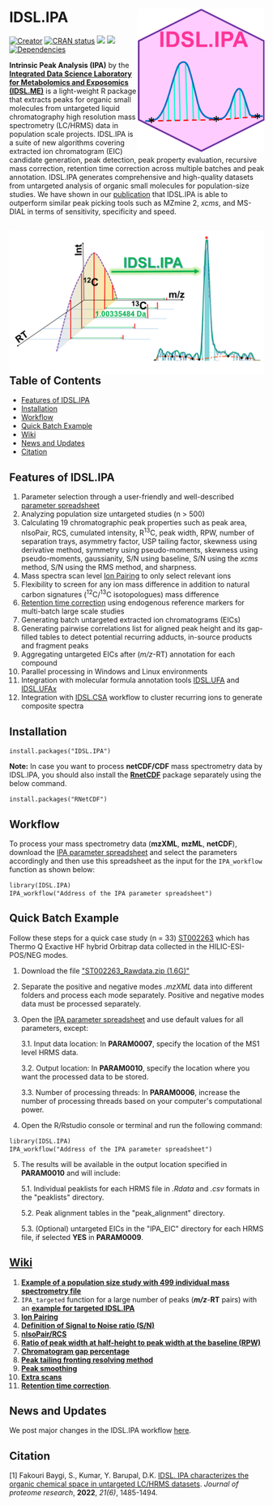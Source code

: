 # IDSL.IPA<img src='IPA_educational_files/Figures/IDSL.IPA-logo.PNG' width="250px" align="right" />

<!-- badges: start -->
[![Creator](https://img.shields.io/badge/Creator-Sadjad_Fakouri_Baygi-blue)](https://github.com/sajfb)
[![CRAN status](https://www.r-pkg.org/badges/version/IDSL.IPA)](https://cran.r-project.org/package=IDSL.IPA)
![](http://cranlogs.r-pkg.org/badges/IDSL.IPA?color=orange)
![](http://cranlogs.r-pkg.org/badges/grand-total/IDSL.IPA?color=brightgreen)
[![Dependencies](https://tinyverse.netlify.com/badge/IDSL.IPA)](https://cran.r-project.org/package=IDSL.IPA)
<!-- badges: end -->

**Intrinsic Peak Analysis (IPA)** by the [**Integrated Data Science Laboratory for Metabolomics and Exposomics (IDSL.ME)**](https://www.idsl.me) is a light-weight R package that extracts peaks for organic small molecules from untargeted liquid chromatography high resolution mass spectrometry (LC/HRMS) data in population scale projects. IDSL.IPA is a suite of new algorithms covering extracted ion chromatogram (EIC) candidate generation, peak detection, peak property evaluation, recursive mass correction, retention time correction across multiple batches and peak annotation. IDSL.IPA generates comprehensive and high-quality datasets from untargeted analysis of organic small molecules for population-size studies. We have shown in our [publication](https://github.com/idslme/IDSL.IPA#citation) that IDSL.IPA is able to outperform similar peak picking tools such as MZmine 2, *xcms*, and MS-DIAL in terms of sensitivity, specificity and speed.

## <img src='IPA_educational_files/Figures/IDSL.IPA-TOC_Art.png' align="right" />

## Table of Contents

- [Features of IDSL.IPA](https://github.com/idslme/IDSL.IPA#features-of-idslipa)
- [Installation](https://github.com/idslme/IDSL.IPA#installation)
- [Workflow](https://github.com/idslme/IDSL.IPA#workflow)
- [Quick Batch Example](https://github.com/idslme/IDSL.IPA#quick-batch-example)
- [Wiki](https://github.com/idslme/IDSL.IPA#wiki)
- [News and Updates](https://github.com/idslme/IDSL.IPA#news-and-updates)
- [Citation](https://github.com/idslme/IDSL.IPA#citation)

## Features of IDSL.IPA

1) Parameter selection through a user-friendly and well-described [parameter spreadsheet](https://raw.githubusercontent.com/idslme/IDSL.IPA/main/IPA_parameters.xlsx)
2) Analyzing population size untargeted studies (n > 500)
3) Calculating 19 chromatographic peak properties such as peak area, nIsoPair, RCS, cumulated intensity, R<sup>13</sup>C, peak width, RPW, number of separation trays, asymmetry factor, USP tailing factor, skewness using derivative method, symmetry using pseudo-moments, skewness using pseudo-moments, gaussianity, S/N using baseline, S/N using the *xcms* method, S/N using the RMS method, and sharpness.
4) Mass spectra scan level [Ion Pairing](https://github.com/idslme/IDSL.IPA/wiki/Ion-Pairing) to only select relevant ions
5) Flexibility to screen for any ion mass difference in addition to natural carbon signatures (<sup>12</sup>C/<sup>13</sup>C isotopologues) mass difference
6) [Retention time correction](https://github.com/idslme/IDSL.IPA/wiki/Retention-Index) using endogenous reference markers for multi-batch large scale studies
7) Generating batch untargeted extracted ion chromatograms (EICs)
8) Generating pairwise correlations list for aligned peak height and its gap-filled tables to detect potential recurring adducts, in-source products and fragment peaks
9) Aggregating untargeted EICs after (*m/z*-RT) annotation for each compound
10) Parallel processing in Windows and Linux environments
11) Integration with molecular formula annotation tools [IDSL.UFA](https://github.com/idslme/IDSL.UFA) and [IDSL.UFAx](https://github.com/idslme/IDSL.UFAx)
12) Integration with [IDSL.CSA](https://github.com/idslme/IDSL.CSA) workflow to cluster recurring ions to generate composite spectra

## Installation

	install.packages("IDSL.IPA")
	
**Note:** In case you want to process **netCDF/CDF** mass spectrometry data by IDSL.IPA, you should also install the [**RnetCDF**](https://CRAN.R-project.org/package=RNetCDF) package separately using the below command.

	install.packages("RNetCDF")

## Workflow

To process your mass spectrometry data (**mzXML**, **mzML**, **netCDF**), download the [IPA parameter spreadsheet](https://raw.githubusercontent.com/idslme/IDSL.IPA/main/IPA_parameters.xlsx) and select the parameters accordingly and then use this spreadsheet as the input for the `IPA_workflow` function as shown below:

	library(IDSL.IPA)
	IPA_workflow("Address of the IPA parameter spreadsheet")

## Quick Batch Example

Follow these steps for a quick case study (n = 33) [ST002263](https://www.metabolomicsworkbench.org/data/DRCCMetadata.php?Mode=Study&StudyID=ST002263&DataMode=AllData&ResultType=1) which has Thermo Q Exactive HF hybrid Orbitrap data collected in the HILIC-ESI-POS/NEG modes.

1. Download the file ["ST002263_Rawdata.zip (1.6G)"](https://www.metabolomicsworkbench.org/data/DRCCStudySummary.php?Mode=SetupRawDataDownload&StudyID=ST002263)

2. Separate the positive and negative modes *.mzXML* data into different folders and process each mode separately. Positive and negative modes data must be processed separately.

3. Open the [IPA parameter spreadsheet](https://raw.githubusercontent.com/idslme/IDSL.IPA/main/IPA_parameters.xlsx) and use default values for all parameters, except:
	
	3.1. Input data location: In **PARAM0007**, specify the location of the MS1 level HRMS data.
	
	3.2. Output location: In **PARAM0010**, specify the location where you want the processed data to be stored.
		
	3.3. Number of processing threads: In **PARAM0006**, increase the number of processing threads based on your computer's computational power.

4. Open the R/Rstudio console or terminal and run the following command:

```
library(IDSL.IPA)
IPA_workflow("Address of the IPA parameter spreadsheet")
```

5. The results will be available in the output location specified in **PARAM0010** and will include:

	5.1. Individual peaklists for each HRMS file in *.Rdata* and *.csv* formats in the "peaklists" directory.
	
	5.2. Peak alignment tables in the "peak_alignment" directory.
	
	5.3. (Optional) untargeted EICs in the "IPA_EIC" directory for each HRMS file, if selected **YES** in **PARAM0009**.

## [**Wiki**](https://github.com/idslme/IDSL.IPA/wiki)

1. [**Example of a population size study with 499 individual mass spectrometry file**](https://github.com/idslme/IDSL.IPA/wiki/IDSL.IPA-for-MTBLS1684-study)
2. `IPA_targeted` function for a large number of peaks (***m/z***-**RT** pairs) with an [**example for targeted IDSL.IPA**](https://github.com/idslme/IDSL.IPA/wiki/IPA_targeted)
3. [**Ion Pairing**](https://github.com/idslme/IDSL.IPA/wiki/Ion-Pairing)
4. [**Definition of Signal to Noise ratio (S/N)**](https://github.com/idslme/IDSL.IPA/wiki/Definition-Signal-to-Noise-Ratio)
5. [**nIsoPair/RCS**](https://github.com/idslme/IDSL.IPA/wiki/nIsoPair-RCS)
6. [**Ratio of peak width at half-height to peak width at the baseline (RPW)**](https://github.com/idslme/IDSL.IPA/wiki/RPW)
7. [**Chromatogram gap percentage**](https://github.com/idslme/IDSL.IPA/wiki/Chromatogram-gaps-percentage-(missing-scans))
8. [**Peak tailing fronting resolving method**](https://github.com/idslme/IDSL.IPA/wiki/Peak-tailing-fronting-resolving)
9. [**Peak smoothing**](https://github.com/idslme/IDSL.IPA/wiki/Peak-smoothing)
10. [**Extra scans**](https://github.com/idslme/IDSL.IPA/wiki/Extra-scans)
11. [**Retention time correction**](https://github.com/idslme/IDSL.IPA/wiki/Retention-Index).

## News and Updates

We post major changes in the IDSL.IPA workflow [here](https://github.com/idslme/IDSL.IPA/blob/main/UPDATE.md).

## Citation

[1] Fakouri Baygi, S., Kumar, Y. Barupal, D.K. [IDSL. IPA characterizes the organic chemical space in untargeted LC/HRMS datasets](https://pubs.acs.org/doi/10.1021/acs.jproteome.2c00120). *Journal of proteome research*, **2022**, *21(6)*, 1485-1494.